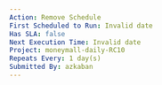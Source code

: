 ```yaml
---
Action: Remove Schedule
First Scheduled to Run: Invalid date
Has SLA: false
Next Execution Time: Invalid date
Project: moneymall-daily-RC10
Repeats Every: 1 day(s)
Submitted By: azkaban
---
```


